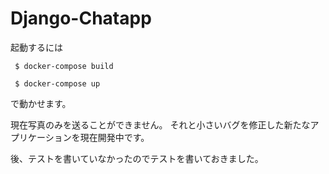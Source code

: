 # Django-Chatapp

起動するには

```
 $ docker-compose build
```

```
 $ docker-compose up
```

で動かせます。


現在写真のみを送ることができません。
それと小さいバグを修正した新たなアプリケーションを現在開発中です。

後、テストを書いていなかったのでテストを書いておきました。
